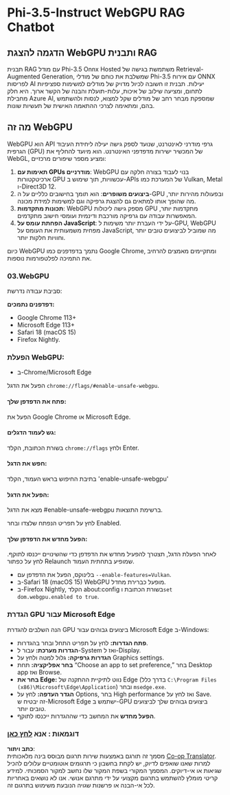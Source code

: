 <!--
CO_OP_TRANSLATOR_METADATA:
{
  "original_hash": "b62864faf628eb07f5231d4885555198",
  "translation_date": "2025-07-17T03:11:24+00:00",
  "source_file": "md/02.Application/01.TextAndChat/Phi3/WebGPUWithPhi35Readme.md",
  "language_code": "he"
}
-->
# Phi-3.5-Instruct WebGPU RAG Chatbot

## הדגמה להצגת WebGPU ותבנית RAG

תבנית RAG עם מודל Phi-3.5 Onnx Hosted משתמשת בגישה של Retrieval-Augmented Generation, שמשלבת את כוחם של מודלי Phi-3.5 עם אירוח ONNX לפריסות AI יעילות. תבנית זו חשובה לכיול מדויק של מודלים למשימות ספציפיות לתחום, ומציעה שילוב של איכות, עלות-תועלת והבנה של הקשר ארוך. היא חלק מחבילת Azure AI, שמספקת מבחר רחב של מודלים שקל למצוא, לנסות ולהשתמש בהם, ומתאימה לצרכי ההתאמה האישית של תעשיות שונות.

## מה זה WebGPU  
WebGPU הוא API גרפי מודרני לאינטרנט, שנועד לספק גישה יעילה ליחידת העיבוד הגרפית (GPU) של המכשיר ישירות מדפדפני האינטרנט. הוא מיועד להחליף את WebGL, ומציע מספר שיפורים מרכזיים:

1. **תאימות עם GPUs מודרניים**: WebGPU בנוי לעבוד בצורה חלקה עם ארכיטקטורות GPU עכשוויות, תוך שימוש ב-APIs של המערכת כמו Vulkan, Metal ו-Direct3D 12.
2. **ביצועים משופרים**: הוא תומך בחישובים כלליים על ה-GPU ובפעולות מהירות יותר, מה שהופך אותו למתאים גם להצגת גרפיקה וגם למשימות למידת מכונה.
3. **תכונות מתקדמות**: WebGPU מספק גישה ליכולות GPU מתקדמות יותר, המאפשרות עבודה עם גרפיקה מורכבת ודינמית ועומסי חישוב מתקדמים.
4. **הפחתת עומס על JavaScript**: על ידי העברת יותר משימות ל-GPU, WebGPU מפחית משמעותית את העומס על JavaScript, מה שמוביל לביצועים טובים יותר וחוויות חלקות יותר.

כיום WebGPU נתמך בדפדפנים כמו Google Chrome, ומתקיימים מאמצים להרחיב את התמיכה לפלטפורמות נוספות.

### 03.WebGPU  
סביבת עבודה נדרשת:

**דפדפנים נתמכים:**  
- Google Chrome 113+  
- Microsoft Edge 113+  
- Safari 18 (macOS 15)  
- Firefox Nightly.

### הפעלת WebGPU:

- ב-Chrome/Microsoft Edge  

הפעל את הדגל `chrome://flags/#enable-unsafe-webgpu`.

#### פתח את הדפדפן שלך:  
הפעל את Google Chrome או Microsoft Edge.

#### גש לעמוד הדגלים:  
בשורת הכתובת, הקלד `chrome://flags` ולחץ Enter.

#### חפש את הדגל:  
בתיבת החיפוש בראש העמוד, הקלד 'enable-unsafe-webgpu'

#### הפעל את הדגל:  
מצא את הדגל #enable-unsafe-webgpu ברשימת התוצאות.

לחץ על תפריט הנפתח שלצדו ובחר Enabled.

#### הפעל מחדש את הדפדפן שלך:  

לאחר הפעלת הדגל, תצטרך להפעיל מחדש את הדפדפן כדי שהשינויים ייכנסו לתוקף. לחץ על כפתור Relaunch שמופיע בתחתית העמוד.

- בלינוקס, הפעל את הדפדפן עם `--enable-features=Vulkan`.  
- ב-Safari 18 (macOS 15) WebGPU מופעל כברירת מחדל.  
- ב-Firefox Nightly, הקלד about:config בשורת הכתובת ו`set dom.webgpu.enabled to true`.

### הגדרת GPU עבור Microsoft Edge  

הנה השלבים להגדרת GPU ביצועים גבוהים עבור Microsoft Edge ב-Windows:

- **פתח הגדרות:** לחץ על תפריט התחל ובחר בהגדרות.  
- **הגדרות מערכת:** עבור ל-System ואז ל-Display.  
- **הגדרות גרפיקה:** גלול למטה ולחץ על Graphics settings.  
- **בחר אפליקציה:** תחת “Choose an app to set preference,” בחר Desktop app ואז Browse.  
- **בחר את Edge:** נווט לתיקיית ההתקנה של Edge (בדרך כלל `C:\Program Files (x86)\Microsoft\Edge\Application`) ובחר `msedge.exe`.  
- **הגדר העדפה:** לחץ על Options, בחר High performance ואז לחץ על Save.  
זה יבטיח ש-Microsoft Edge ישתמש ב-GPU ביצועים גבוהים שלך לביצועים טובים יותר.  
- **הפעל מחדש** את המחשב כדי שההגדרות ייכנסו לתוקף.

### דוגמאות : אנא [לחץ כאן](https://github.com/microsoft/aitour-exploring-cutting-edge-models/tree/main/src/02.ONNXRuntime/01.WebGPUChatRAG)

**כתב ויתור**:  
מסמך זה תורגם באמצעות שירות תרגום מבוסס בינה מלאכותית [Co-op Translator](https://github.com/Azure/co-op-translator). למרות שאנו שואפים לדיוק, יש לקחת בחשבון כי תרגומים אוטומטיים עלולים להכיל שגיאות או אי-דיוקים. המסמך המקורי בשפת המקור שלו נחשב למקור הסמכותי. למידע קריטי מומלץ להשתמש בתרגום מקצועי על ידי מתרגם אנושי. אנו לא נושאים באחריות לכל אי-הבנה או פרשנות שגויה הנובעת משימוש בתרגום זה.
